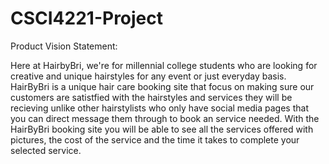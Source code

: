 # CSCI4221-Project
Product Vision Statement:

Here at HairbyBri, we're for millennial college students who are looking for creative and unique hairstyles for any event or just everyday basis. HairByBri is a unique hair care booking site that focus on making sure our customers are satistfied with the hairstyles and services they will be recieving unlike other hairstylists who only have social media pages that you can direct message them through to book an service needed. With the HairByBri booking site you will be able to see all the services offered with pictures, the cost of the service and the time it takes to complete your selected service.
